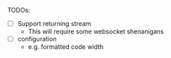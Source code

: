 


TODOs:
- [ ] Support returning stream
    - This will require some websocket shenanigans 
- [ ] configuration
    - e.g. formatted code width 
